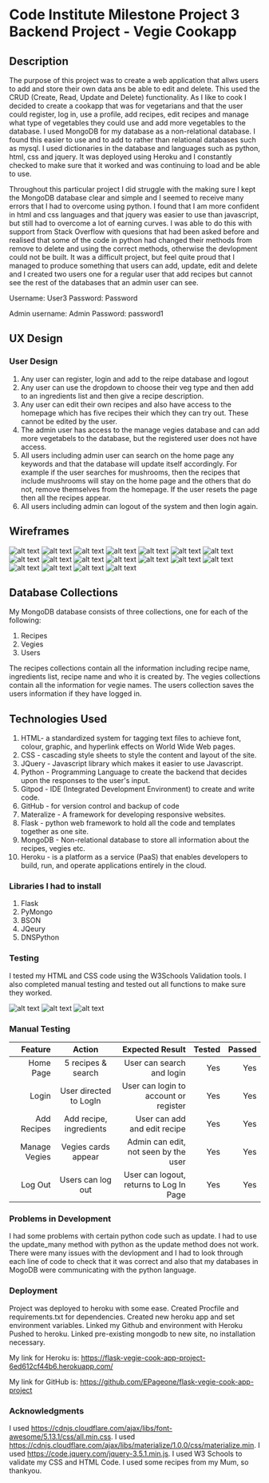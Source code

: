 # Code Institute Milestone Project 3 Backend Project - Vegie Cookapp

## Description

The purpose of this project was to create a web application that allws users to add and store their own data ans be able to edit and delete. This used the CRUD (Create, Read, Update and Delete) functionality. As I like to cook I decided to create a cookapp that was for vegetarians and that the user could register, log in, use a profile, add recipes, edit recipes and manage what type of vegetables they could use and add more vegetables to the database. I used MongoDB for my database as a non-relational database. I found this easier to use and to add to rather than relational databases such as mysql. I used dictionaries in the database and languages such as python, html, css and jquery. It was deployed using Heroku and I constantly checked to make sure that it worked and was continuing to load and be able to use. 
 
Throughout this particular project I did struggle with the making sure I kept the MongoDB database clear and simple and I seemed to receive many errors that I had to overcome using python. I found that I am more confident in html and css languages and that jquery was easier to use than javascript, but still had to overcome a lot of earning curves. I was able to do this with support from Stack Overflow with quesions that had been asked before and realised that some of the code in python had changed their methods from remove to delete and using the correct methods, otherwise the devlopment could not be built. It was a difficult project, but feel quite proud that I managed to produce something that users can add, update, edit and delete and I created two users one for a regular user that add recipes but cannot see the rest of the databases that an admin user can see. 

Username: User3
Password: Password

Admin username: Admin
Password:       password1


## UX Design

### User Design

1. Any user can register, login and add to the reipe database and logout
2. Any user can use the dropdown to choose their veg type and then add to an ingredients list and then give a recipe description.
3. Any user can edit their own recipes and also have access to the homepage which has five recipes their which they can try out. These cannot be edited by the user. 
4. The admin user has access to the manage vegies database and can add more vegetabels to the database, but the registered user does not have access. 
5. All users including admin user can search on the home page any keywords and that the database will update itself accordingly. For example if the user searches for mushrooms, then the recipes that include mushrooms will stay on the home page and the others that do not, remove themselves from the homepage. If the user resets the page then all the recipes appear. 
6. All users including admin can logout of the system and then login again. 


## Wireframes

![alt text](<wireframes/Vegie Cookapp Home Page.png>)
![alt text](<wireframes/Vegie Cookapp Register Page.png>)
![alt text](<wireframes/Vegie Cookapp Log In Page.png>)
![alt text](<wireframes/Vegie Cookapp Profile Page.png>)
![alt text](<wireframes/Vegie Cookapp Log Out Page.png>)
![alt text](<wireframes/Vegie Cookapp Add Recipe Page.png>)
![alt text](<wireframes/Vegie Cookapp Manage Vegies Page.png>)
![alt text](<wireframes/Vegie Cookapp Mobile Home Page.png>)
![alt text](<wireframes/Vegie Cookapp Mobile Register Page.png>)
![alt text](<wireframes/Vegie Cookapp Mobile Profile Page.png>)
![alt text](<wireframes/Vegie Cookapp Mobile Log In Page.png>)
![alt text](<wireframes/Vegie Cookapp Mobile Add Recipe Page.png>)
![alt text](<wireframes/Vegie Cookapp Mobile Manage Vegies.png>)
![alt text](<wireframes/Vegie Cookapp Mobile Log Out Page .png>)
![alt text](<wireframes/Vegie Cookapp Tablet Home Page.png>)
![alt text](<wireframes/Vegie Cookapp Tablet Register Page .png>)
![alt text](<wireframes/Vegie Cookapp Tablet Log In Page copy.png>)
![alt text](<wireframes/Vegie Cookapp Tablet Log Out Page .png>)


## Database Collections

My MongoDB database consists of three collections, one for each of the following:

1. Recipes
2. Vegies
3. Users

The recipes collections contain all the information including recipe name, ingredients list, recipe name and who it is created by. 
The vegies collections contain all the information for vegie names. 
The users collection saves the users information if they have logged in. 


## Technologies Used

1. HTML- a standardized system for tagging text files to achieve font, colour, graphic, and hyperlink effects on World Wide Web pages.
2. CSS - cascading style sheets to style the content and layout of the site.
3. JQuery - Javascript library which makes it easier to use Javascript.
4. Python - Programming Language to create the backend that decides upon the responses to the user's input.
5. Gitpod - IDE (Integrated Development Environment) to create and write code. 
6. GitHub - for version control and backup of code
7. Materalize -  A framework for developing responsive websites.
8. Flask - python web framework to hold all the code and templates together as one site.
9. MongoDB - Non-relational database to store all information about the recipes, vegies etc.
10. Heroku - is a platform as a service (PaaS) that enables developers to build, run, and operate applications entirely in the cloud.

### Libraries I had to install

1. Flask
2. PyMongo
3. BSON
4. JQeury
5. DNSPython


### Testing

I tested my HTML and CSS code using the W3Schools Validation tools. 
I also completed manual testing and tested out all functions to make sure they worked. 

![alt text](<CSS Validated code checked and passed.jpg>)
![alt text](<html validate 1.jpg>)
![alt text](<html validate 2.jpg>)

### Manual Testing


| Feature                 |  Action                  | Expected Result                                |  Tested             | Passed        |
| -----------------------:|:------------------------:| ----------------------------------------------:|--------------------:|--------------:|
|  Home Page              | 5 recipes & search       | User can search and login                      | Yes                 | Yes           |
|  Login                  | User directed to LogIn   | User can login to account or register          | Yes                 | Yes           |
|  Add Recipes            | Add recipe, ingredients  | User can add and edit recipe                   | Yes                 | Yes           |
| Manage Vegies           | Vegies cards appear      | Admin can edit, not seen by the user           | Yes                 | Yes           |
| Log Out                 | Users can log out        | User can logout, returns to Log In Page        | Yes                 | Yes           |


### Problems in Development

I had some problems with certain python code such as update. I had to use the update_many method with python as the update method does not work. 
There were many issues with the devlopment and I had to look through each line of code to check that it was correct and also that my databases in MogoDB were communicating with the python language. 


### Deployment

Project was deployed to heroku with some ease.
Created Procfile and requirements.txt for dependencies.
Created new heroku app and set environment variables.
Linked my Github and environment with Heroku
Pushed to heroku.
Linked pre-existing mongodb to new site, no installation necessary.

My link for Heroku is: https://flask-vegie-cook-app-project-6ed612cf44b6.herokuapp.com/

My link for GitHub is: https://github.com/EPageone/flask-vegie-cook-app-project


### Acknowledgments

I used https://cdnjs.cloudflare.com/ajax/libs/font-awesome/5.13.1/css/all.min.css.
I used https://cdnjs.cloudflare.com/ajax/libs/materialize/1.0.0/css/materialize.min.
I used https://code.jquery.com/jquery-3.5.1.min.js.
I used W3 Schools to validate my CSS and HTML Code.
I used some recipes from my Mum, so thankyou. 






